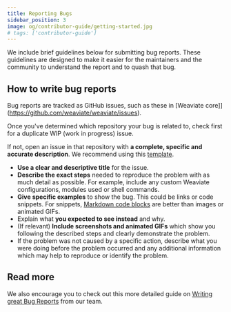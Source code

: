 ```yaml
---
title: Reporting Bugs
sidebar_position: 3
image: og/contributor-guide/getting-started.jpg
# tags: ['contributor-guide']
---
```


We include brief guidelines below for submitting bug reports. These guidelines are designed to make it easier for the maintainers and the community to understand the report and to quash that bug.

## How to write bug reports

Bug reports are tracked as GitHub issues, such as these in [Weaviate core]](https://github.com/weaviate/weaviate/issues).

Once you've determined which repository your bug is related to, check first for a duplicate WIP (work in progress) issue.

If not, open an issue in that repository with **a complete, specific and accurate description**. We recommend using this [template](https://github.com/weaviate/weaviate-io/blob/main/.github/ISSUE_TEMPLATE/report_bug.yml).

* **Use a clear and descriptive title** for the issue.
* **Describe the exact steps** needed to reproduce the problem with as much detail as possible. For example, include any custom Weaviate configurations, modules used or shell commands.
* **Give specific examples** to show the bug. This could be links or code snippets. For snippets, [Markdown code blocks](https://help.github.com/articles/markdown-basics/#multiple-lines) are better than images or animated GIFs.
* Explain what **you expected to see instead** and why.
* (If relevant) **Include screenshots and animated GIFs** which show you following the described steps and clearly demonstrate the problem.
* If the problem was not caused by a specific action, describe what you were doing before the problem occurred and any additional information which may help to reproduce or identify the problem.

## Read more

We also encourage you to check out this more detailed guide on [Writing great Bug Reports](/developers/weaviate/more-resources/write-great-bug-reports.md) from our team.
